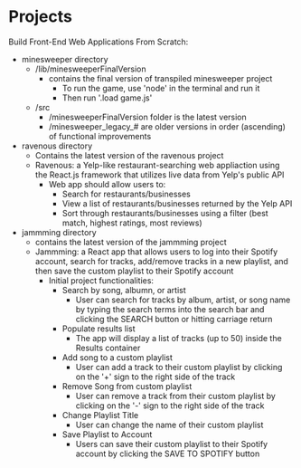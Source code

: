 # Projects

Build Front-End Web Applications From Scratch:
- minesweeper directory
  - /lib/minesweeperFinalVersion
    - contains the final version of transpiled minesweeper project
      - To run the game, use 'node' in the terminal and run it
      - Then run '.load game.js'
  - /src
    - /minesweeperFinalVersion folder is the latest version
    - /minesweeper_legacy_# are older versions in order (ascending) of functional improvements
- ravenous directory
  - Contains the latest version of the ravenous project
  - Ravenous: a Yelp-like restaurant-searching web appliaction using the React.js framework that utilizes live data from Yelp's public API
    - Web app should allow users to:
      - Search for restaurants/businesses
      - View a list of restaurants/businesses returned by the Yelp API
      - Sort through restaurants/businesses using a filter (best match, highest ratings, most reviews)
- jammming directory
  - contains the latest version of the jammming project
  - Jammming: a React app that allows users to log into their Spotify account, search for tracks, add/remove tracks in a new playlist, and     then save the custom playlist to their Spotify account
    - Initial project functionalities:
      - Search by song, albumn, or artist
        - User can search for tracks by album, artist, or song name by typing the search terms into the search bar and clicking the                   SEARCH button or hitting carriage return
      - Populate results list
        - The app will display a list of tracks (up to 50) inside the Results container
      - Add song to a custom playlist
        - User can add a track to their custom playlist by clicking on the '+' sign to the right side of the track
      - Remove Song from custom playlist
        - User can remove a track from their custom playlist by clicking on the '-' sign to the right side of the track
      - Change Playlist Title
        - User can change the name of their custom playlist
      - Save Playlist to Account
        - Users can save their custom playlist to their Spotify account by clicking the SAVE TO SPOTIFY button
      
